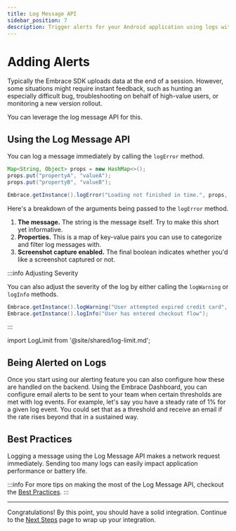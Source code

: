```yaml
---
title: Log Message API
sidebar_position: 7
description: Trigger alerts for your Android application using logs with the Embrace SDK
---
```


# Adding Alerts

Typically the Embrace SDK uploads data at the end of a session. However, some situations 
might require instant feedback, such as hunting an especially difficult bug, troubleshooting 
on behalf of high-value users, or monitoring a new version rollout.

You can leverage the log message API for this.

## Using the Log Message API

You can log a message immediately by calling the `logError` method.

```java
Map<String, Object> props = new HashMap<>();
props.put("propertyA", "valueA");
props.put("propertyB", "valueB");

Embrace.getInstance().logError("Loading not finished in time.", props, false);
```

Here's a breakdown of the arguments being passed to the `logError` method.

1. **The message.** The string is the message itself. Try to make this short yet informative.
1. **Properties.** This is a map of key-value pairs you can use to categorize and filter log messages with.
1. **Screenshot capture enabled.** The final boolean indicates whether you'd like a screenshot captured or not.

:::info Adjusting Severity

You can also adjust the severity of the log by either calling the `logWarning` or `logInfo` methods.

```java
Embrace.getInstance().logWarning("User attempted expired credit card", props);
Embrace.getInstance().logInfo("User has entered checkout flow");
```

:::

import LogLimit from '@site/shared/log-limit.md';

<LogLimit />

## Being Alerted on Logs

Once you start using our alerting feature you can also configure how these are handled on the backend.
Using the Embrace Dashboard, you can configure email alerts to be sent to your team when certain thresholds are met with log events.
For example, let's say you have a steady rate of 1% for a given log event. You could set that as a threshold and receive an email if the rate rises beyond that in a sustained way.

## Best Practices

Logging a message using the Log Message API makes a network request immediately.
Sending too many logs can easily impact application performance or battery life.

:::info
For more tips on making the most of the Log Message API, checkout the [Best Practices](/best-practices/log-message-api).
:::

---

Congratulations! By this point, you should have a solid integration. Continue to the [Next Steps](/android/integration/next-steps) page to wrap up your integration.
